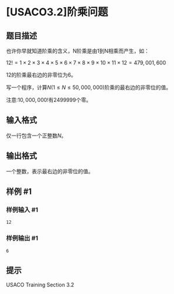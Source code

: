 # [USACO3.2]阶乘问题

## 题目描述

也许你早就知道阶乘的含义，N阶乘是由1到N相乘而产生，如：

$12!= 1 \times 2 \times 3 \times 4  \times  5  \times  6  \times  7  \times 8 \times  9  \times  10  \times  11  \times 12 = 479,001,600$

$12$的阶乘最右边的非零位为$6$。

写一个程序，计算$N(1 \le N \le 50,000,000)$阶乘的最右边的非零位的值。

注意:$10,000,000!$有$2499999$个零。


## 输入格式

仅一行包含一个正整数$N$。


## 输出格式

一个整数，表示最右边的非零位的值。


## 样例 #1

### 样例输入 #1
```
12
```

### 样例输出 #1

```
6
```

## 提示

USACO Training Section 3.2

